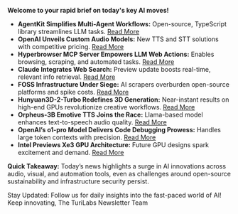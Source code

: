 <p><strong>Welcome to your rapid brief on today's key AI moves!</strong></p>
<ul>
<li><strong>AgentKit Simplifies Multi-Agent Workflows:</strong> Open-source, TypeScript library streamlines LLM tasks. <a href="https://github.com/inngest/agent-kit">Read More</a></li>
<li><strong>OpenAI Unveils Custom Audio Models:</strong> New TTS and STT solutions with competitive pricing. <a href="https://www.openai.fm/">Read More</a></li>
<li><strong>Hyperbrowser MCP Server Empowers LLM Web Actions:</strong> Enables browsing, scraping, and automated tasks. <a href="https://github.com/hyperbrowserai/mcp">Read More</a></li>
<li><strong>Claude Integrates Web Search:</strong> Preview update boosts real-time, relevant info retrieval. <a href="https://www.anthropic.com/news/web-search">Read More</a></li>
<li><strong>FOSS Infrastructure Under Siege:</strong> AI scrapers overburden open-source platforms and spike costs. <a href="https://thelibre.news/foss-infrastructure-is-under-attack-by-ai-companies/">Read More</a></li>
<li><strong>Hunyuan3D-2-Turbo Redefines 3D Generation:</strong> Near-instant results on high-end GPUs revolutionize creative workflows. <a href="https://github.com/Tencent/Hunyuan3D-2/commit/baab8ba18e46052246f85a2d0f48736586b84a33">Read More</a></li>
<li><strong>Orpheus-3B Emotive TTS Joins the Race:</strong> Llama-based model enhances text-to-speech audio quality. <a href="https://canopylabs.ai/model-releases">Read More</a></li>
<li><strong>OpenAI’s o1-pro Model Delivers Code Debugging Prowess:</strong> Handles large token contexts with precision. <a href="https://platform.openai.com/docs/models/o1-pro">Read More</a></li>
<li><strong>Intel Previews Xe3 GPU Architecture:</strong> Future GPU designs spark excitement and demand. <a href="https://chipsandcheese.com/p/looking-ahead-at-intels-xe3-gpu-architecture">Read More</a></li>
</ul>
<p><strong>Quick Takeaway:</strong> Today’s news highlights a surge in AI innovations across audio, visual, and automation tools, even as challenges around open-source sustainability and infrastructure security persist.</p>
<p>Stay Updated: Follow us for daily insights into the fast-paced world of AI! Keep innovating, The TuriLabs Newsletter Team</p>